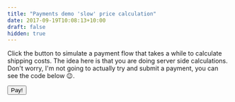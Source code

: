 ```yaml
---
title: "Payments demo 'slow' price calculation"
date: 2017-09-19T10:08:13+10:00
draft: false
hidden: true
---
```


Click the button to simulate a payment flow that takes a while to calculate shipping costs. The idea here is that you are doing server side calculations. Don't worry, I'm not going to actually try and submit a payment, you can see the code below :wink:.

<button>Pay!</button>
<ul></ul>

<script data-preview-code>
    document.getElementsByTagName('button')[0].addEventListener('click', (e) => {
        const methods = [{
            supportedMethods: ['basic-card'],
            data: {
                supportedNetworks: ['visa', 'mastercard', 'amex'],
                supportedTypes: ['credit', 'debit']
            }
        }];

        const standardShippingOptions = [{
            id: 'standard',
            label: 'Standard shipping',
            amount: {currency: 'AUD', value: 0},
            selected: true,
        }, {
            id: 'express',
            label: 'Express shipping',
            amount: {currency: 'AUD', value: 12},
        }];

        let paymentDetails = {
            total: {
                label: 'You owe me',
                amount: {
                    currency: 'AUD',
                    value: 42
                }
            },
            displayItems: [{
                label: 'Original amount you owe me',
                amount: {
                    currency: 'AUD',
                    value: 42
                }
            }, {
                label: 'Standard shipping',
                amount: {
                    currency: 'AUD',
                    value: 0
                }
            }],
            shippingOptions: []
        };

        const opts = {
            requestShipping: true
        };

        const request = new PaymentRequest(methods, paymentDetails, opts);

        request.addEventListener('shippingaddresschange', (e) => {
            e.updateWith(new Promise((resolve) => {
                setTimeout(() => {
                    paymentDetails.shippingOptions = standardShippingOptions;
                    resolve(paymentDetails);
                }, 5000);
            }));
        }, false);

         request.addEventListener('shippingoptionchange', (evt) => {
            evt.updateWith(new Promise((resolve, reject) => {
                const shippingOption = paymentDetails.shippingOptions.filter((option) => option.id === request.shippingOption)[0];

                paymentDetails.shippingOptions.forEach((option) => {
                    option.selected = option.id === shippingOption.id;
                });

                paymentDetails.total.amount.value = 42 - shippingOption.amount.value;

                paymentDetails.displayItems.splice(1, 1, shippingOption);
                resolve(paymentDetails);
            }));
        });

        request.show()
            .then((instrument) => {
                let details = instrument.details;
                details.cardNumber = 'XXXX-XXXX-XXXX-' + details.cardNumber.substr(12);
                details.cardSecurityCode = '***';

                const ul = document.getElementsByTagName('ul')[0];
                ul.innerHTML = '';

                Object.keys(details).forEach((key) => {
                    const el = document.createElement('li');
                    el.innerHTML = `${key}: ${JSON.stringify(details[key])}`;
                    ul.appendChild(el);
                });

                instrument.complete('success');
            })
            .catch((e) => {
                console.error(e);
                e.complete('error');
            });
    }, false);
</script>